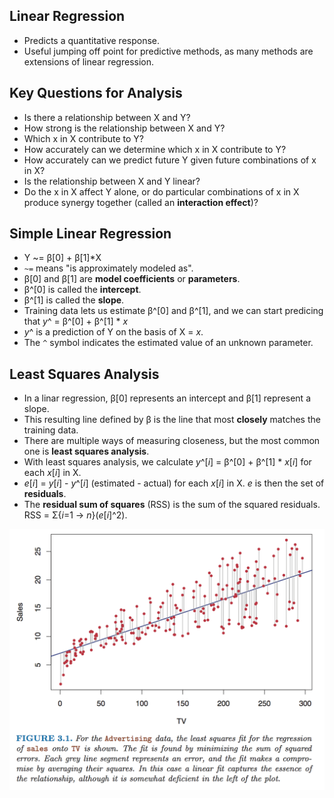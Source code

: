 ## Linear Regression

* Predicts a quantitative response.
* Useful jumping off point for predictive methods, as many methods are extensions of linear regression.

## Key Questions for Analysis

* Is there a relationship between X and Y?
* How strong is the relationship between X and Y?
* Which x in X contribute to Y?
* How accurately can we determine which x in X contribute to Y?
* How accurately can we predict future Y given future combinations of x in X?
* Is the relationship between X and Y linear?
* Do the x in X affect Y alone, or do particular combinations of x in X produce synergy together (called an **interaction effect**)?

## Simple Linear Regression

* Y ~= β[0] + β[1]*X
* `~=` means "is approximately modeled as".
* β[0] and β[1] are **model coefficients** or **parameters**.
* β^[0] is called the **intercept**.
* β^[1] is called the **slope**.
* Training data lets us estimate β^[0] and β^[1], and we can start predicing that *y*^ = β^[0] + β^[1] * *x*
* *y*^ is a prediction of Y on the basis of X = *x*.
* The `^` symbol indicates the estimated value of an unknown parameter.

## Least Squares Analysis

* In a linar regression, β[0] represents an intercept and β[1] represent a slope.
* This resulting line defined by β is the line that most **closely** matches the training data.
* There are multiple ways of measuring closeness, but the most common one is **least squares analysis**.
* With least squares analysis, we calculate *y*^[*i*] = β^[0] + β^[1] * *x*[*i*] for each *x*[*i*] in X.
* *e*[*i*] = *y*[*i*] - *y*^[*i*] (estimated - actual) for each *x*[*i*] in X.  *e* is then the set of **residuals**.
* The **residual sum of squares** (RSS) is the sum of the squared residuals.  RSS = Σ{*i*=1 -> *n*}(*e*[*i*]^2).

![](../images/least-squares.png)
